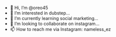 - 👋 Hi, I’m @oreo45
- 👀 I’m interested in dubstep...
- 🌱 I’m currently learning social marketing...
- 💞️ I’m looking to collaborate on instagram...
- 📫 How to reach me via Instagram: nameless_ez

<!---
oreo45/oreo45 is a ✨ special ✨ repository because its `README.md` (this file) appears on your GitHub profile.
You can click the Preview link to take a look at your changes.
--->
